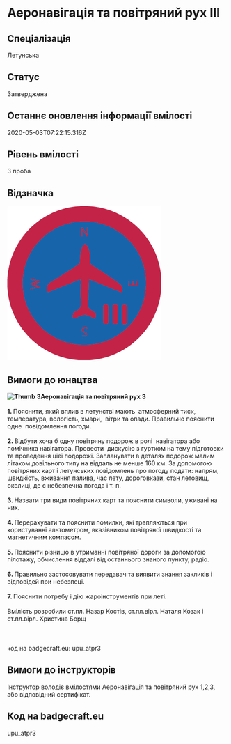 # Аеронавігація та повітряний рух ІІІ

## Спеціалізація

Летунська

## Статус

Затверджена

## Останнє оновлення інформації вмілості

2020-05-03T07:22:15.316Z

## Рівень вмілості

3 проба

## Відзначка

![Відзначка](../images/Aeronavihatsiia_ta_povitrianyi_rukh_III/______________3.png)

## Вимоги до юнацтва

<div><b><img alt="Thumb               3" src="/uploads/textareas/bootsy/image/38/small_______________3.png">Аеронавігація та повітряний рух 3</b></div><div><br></div><div><b>1. </b>Пояснити, який вплив в летунстві мають &nbsp;атмосферний тиск, температура, вологість, хмари, &nbsp;вітри та опади. Правильно пояснити одне &nbsp;повідомлення погоди.</div><div><b><br>2. </b>Відбути хоча б одну повітряну подорож в ролі &nbsp;навігатора або помічника навігатора. Провести &nbsp;дискусію з гуртком на тему підготовки та проведення цієї подорожі. Запланувати в деталях подорож малим літаком довільного типу на віддаль не менше 160 км. За допомогою повітряних карт і летунських повідомлень про погоду подати: напрям, швидкість, вживання палива, час лету, дороговкази, стан летовищ, околиці, де є небезпечна погода і т. п.</div><div><b><br>3. </b>Назвати три види повітряних карт та пояснити символи, уживані на них.</div><div><b><br>4. </b>Перерахувати та пояснити помилки, які трапляються при користуванні альтометром, вказівником повітряної швидкості та магнетичним компасом.</div><div><b><br>5. </b>Пояснити різницю в утриманні повітряної дороги за допомогою пілотажу, обчислення віддалі від останнього знаного пункту, радіо.</div><div><b><br>6. </b>Правильно застосовувати передавач та виявити знання закликів і відповідей при небезпеці.</div><div><b><br>7. </b>Пояснити потребу і дію жароінструментів при леті.</div><div>&nbsp;</div><div>Вмілість розробили ст.пл. Назар Костів, ст.пл.вірл. Наталя Козак і ст.пл.вірл. Христина Борщ<br><br><br><br>код на badgecraft.eu: upu_atpr3<br></div>

## Вимоги до інструкторів

Інструктор володіє вмілостями Аеронавігація та повітряний рух 1,2,3, або відповідний сертифікат.

## Код на badgecraft.eu

upu_atpr3